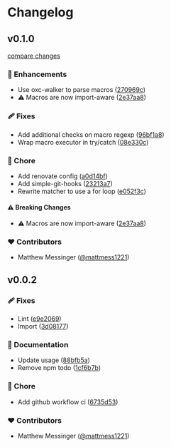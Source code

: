 # Changelog


## v0.1.0

[compare changes](https://github.com/mattmess1221/nuxt-version-shake/compare/v0.0.2...v0.1.0)

### 🚀 Enhancements

- Use oxc-walker to parse macros ([270969c](https://github.com/mattmess1221/nuxt-version-shake/commit/270969c))
- ⚠️  Macros are now import-aware ([2e37aa8](https://github.com/mattmess1221/nuxt-version-shake/commit/2e37aa8))

### 🩹 Fixes

- Add additional checks on macro regexp ([96bf1a8](https://github.com/mattmess1221/nuxt-version-shake/commit/96bf1a8))
- Wrap macro executor in try/catch ([08e330c](https://github.com/mattmess1221/nuxt-version-shake/commit/08e330c))

### 🏡 Chore

- Add renovate config ([a0d14bf](https://github.com/mattmess1221/nuxt-version-shake/commit/a0d14bf))
- Add simple-git-hooks ([23213a7](https://github.com/mattmess1221/nuxt-version-shake/commit/23213a7))
- Rewrite matcher to use a for loop ([e052f3c](https://github.com/mattmess1221/nuxt-version-shake/commit/e052f3c))

#### ⚠️ Breaking Changes

- ⚠️  Macros are now import-aware ([2e37aa8](https://github.com/mattmess1221/nuxt-version-shake/commit/2e37aa8))

### ❤️ Contributors

- Matthew Messinger ([@mattmess1221](https://github.com/mattmess1221))

## v0.0.2


### 🩹 Fixes

- Lint ([e9e2069](https://github.com/mattmess1221/nuxt-version-shake/commit/e9e2069))
- Import ([3d08177](https://github.com/mattmess1221/nuxt-version-shake/commit/3d08177))

### 📖 Documentation

- Update usage ([88bfb5a](https://github.com/mattmess1221/nuxt-version-shake/commit/88bfb5a))
- Remove npm todo ([1cf6b7b](https://github.com/mattmess1221/nuxt-version-shake/commit/1cf6b7b))

### 🏡 Chore

- Add github workflow ci ([6735d53](https://github.com/mattmess1221/nuxt-version-shake/commit/6735d53))

### ❤️ Contributors

- Matthew Messinger ([@mattmess1221](https://github.com/mattmess1221))

